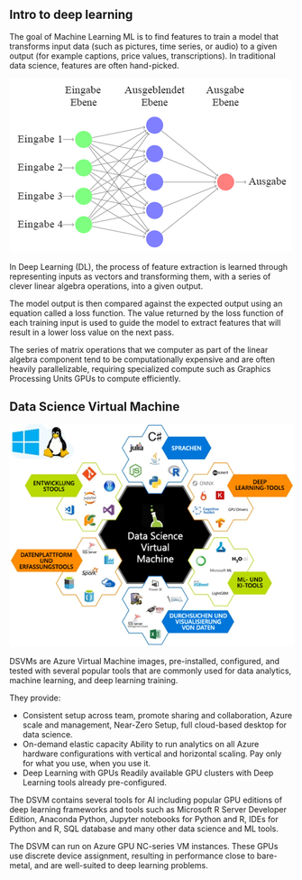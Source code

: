 ## Intro to deep learning

The goal of Machine Learning ML is to find features to train a model that transforms input data (such as pictures, time series, or audio) to a given output (for example captions, price values, transcriptions). In traditional data science, features are often hand-picked.

![Canonical example of a feed forward deep neural network.](../media/2-image1.PNG)

In Deep Learning (DL), the process of feature extraction is learned through representing inputs as vectors and transforming them, with a series of clever linear algebra operations, into a given output.  

The model output is then compared against the expected output using an equation called a loss function. The value returned by the loss function of each training input is used to guide the model to extract features that will result in a lower loss value on the next pass.  
 
The series of matrix operations that we computer as part of the linear algebra component tend to be computationally expensive and are often heavily parallelizable, requiring specialized compute such as Graphics Processing Units GPUs to compute efficiently.

## Data Science Virtual Machine

![DSVM Options](../media/2-image2.PNG)

DSVMs are Azure Virtual Machine images, pre-installed, configured, and tested with several popular tools that are commonly used for data analytics, machine learning, and deep learning training.

They provide:

- Consistent setup across team, promote sharing and collaboration, Azure scale and management, Near-Zero Setup, full cloud-based desktop for data science.
- On-demand elastic capacity Ability to run analytics on all Azure hardware configurations with vertical and horizontal scaling. Pay only for what you use, when you use it.
- Deep Learning with GPUs Readily available GPU clusters with Deep Learning tools already pre-configured. 

The DSVM contains several tools for AI including popular GPU editions of deep learning frameworks and tools such as Microsoft R Server Developer Edition, Anaconda Python, Jupyter notebooks for Python and R, IDEs for Python and R, SQL database and many other data science and ML tools.

The DSVM can run on Azure GPU NC-series VM instances. These GPUs use discrete device assignment, resulting in performance close to bare-metal, and are well-suited to deep learning problems.

<!--### Quiz? 

What is the goal of machine learning? 
How is traditional machine learning different from deep learning? 
Why are GPU's often used for deep learning? 
What does the DSVM provide? -->
